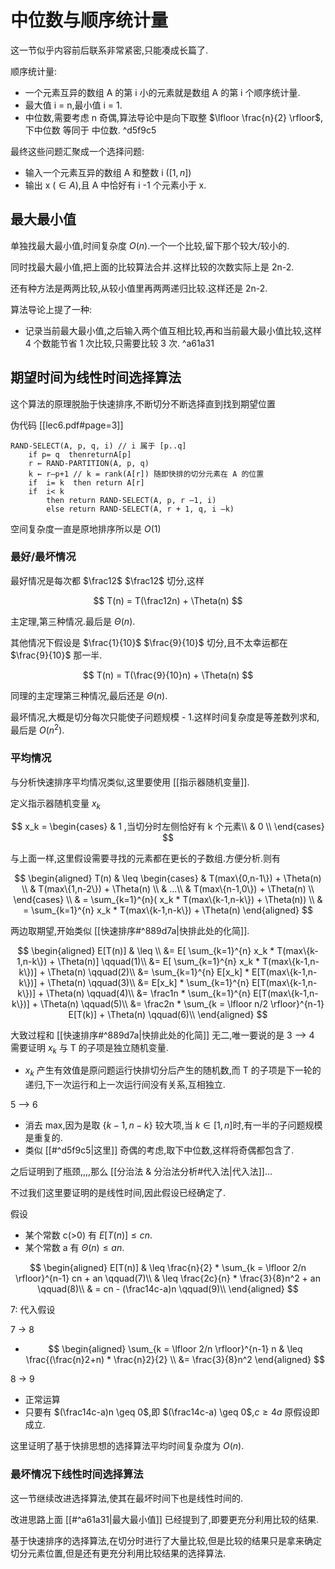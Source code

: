 # 中位数与顺序统计量

这一节似乎内容前后联系非常紧密,只能凑成长篇了.

顺序统计量:

- 一个元素互异的数组 A 的第 i 小的元素就是数组 A 的第 i 个顺序统计量.
- 最大值 i = n,最小值 i = 1.
- 中位数,需要考虑 n 奇偶,算法导论中是向下取整 $\lfloor \frac{n}{2} \rfloor$,下中位数 等同于 中位数. ^d5f9c5

最终这些问题汇聚成一个选择问题:

- 输入一个元素互异的数组 A 和整数 i ($[1,n]$)
- 输出 x ($\in{A}$),且 A 中恰好有 i -1 个元素小于 x.

## 最大最小值

单独找最大最小值,时间复杂度 $O(n)$.一个一个比较,留下那个较大/较小的.

同时找最大最小值,把上面的比较算法合并.这样比较的次数实际上是 2n-2.

还有种方法是两两比较,从较小值里再两两递归比较.这样还是 2n-2.

算法导论上提了一种:

- 记录当前最大最小值,之后输入两个值互相比较,再和当前最大最小值比较,这样 4 个数能节省 1 次比较,只需要比较 3 次. ^a61a31

## 期望时间为线性时间选择算法

这个算法的原理脱胎于快速排序,不断切分不断选择直到找到期望位置

伪代码 [[lec6.pdf#page=3]]

```
RAND-SELECT(A, p, q, i) // i 属于 [p..q] 
	if p= q  thenreturnA[p]
	r ← RAND-PARTITION(A, p, q)
	k ← r–p+1 // k = rank(A[r]) 随即快排的切分元素在 A 的位置
	if  i= k  then return A[r]
	if  i< k  
		then return RAND-SELECT(A, p, r –1, i)
		else return RAND-SELECT(A, r + 1, q, i –k)
```

空间复杂度一直是原地排序所以是 $O(1)$

### 最好/最坏情况

最好情况是每次都 $\frac12$ $\frac12$ 切分,这样

$$
T(n) = T(\frac12n) + \Theta(n)
$$

主定理,第三种情况.最后是 $\Theta(n)$.

其他情况下假设是 $\frac{1}{10}$ $\frac{9}{10}$ 切分,且不太幸运都在 $\frac{9}{10}$ 那一半.

$$
T(n) = T(\frac{9}{10}n) + \Theta(n)
$$

同理的主定理第三种情况,最后还是 $\Theta(n)$.

最坏情况,大概是切分每次只能使子问题规模 - 1.这样时间复杂度是等差数列求和,最后是 $O(n^2)$.

### 平均情况

与分析快速排序平均情况类似,这里要使用 [[指示器随机变量]].

定义指示器随机变量 $x_k$

$$
x_k = 
\begin{cases}
& 1 ,当切分时左侧恰好有 k 个元素\\
& 0 \\
\end{cases}
$$

与上面一样,这里假设需要寻找的元素都在更长的子数组.方便分析.则有

$$
\begin{aligned}
T(n) & \leq 
\begin{cases}
& T(max\{0,n-1\}) + \Theta(n) \\
& T(max\{1,n-2\}) + \Theta(n) \\
& ...\\
& T(max\{n-1,0\}) + \Theta(n) \\
\end{cases} \\
& = \sum_{k=1}^{n}( x_k * T(max\{k-1,n-k\}) + \Theta(n)) \\
& = \sum_{k=1}^{n}  x_k * T(max\{k-1,n-k\}) + \Theta(n)
\end{aligned}
$$

两边取期望,开始类似 [[快速排序#^889d7a|快排此处的化简]].

$$
\begin{aligned}
E[T(n)] & \leq  \\
&= E[ \sum_{k=1}^{n}  x_k * T(max\{k-1,n-k\}) + \Theta(n)] \qquad(1)\\
&= E[ \sum_{k=1}^{n}  x_k * T(max\{k-1,n-k\})] + \Theta(n) \qquad(2)\\
&= \sum_{k=1}^{n}  E[x_k] * E[T(max\{k-1,n-k\})] + \Theta(n) \qquad(3)\\
&= E[x_k] * \sum_{k=1}^{n} E[T(max\{k-1,n-k\})] + \Theta(n) \qquad(4)\\
&= \frac1n * \sum_{k=1}^{n} E[T(max\{k-1,n-k\})] + \Theta(n) \qquad(5)\\
&= \frac2n * \sum_{k = \lfloor n/2 \rfloor}^{n-1} E[T(k)] + \Theta(n) \qquad(6)\\
\end{aligned}
$$

大致过程和 [[快速排序#^889d7a|快排此处的化简]] 无二,唯一要说的是 3 --> 4 需要证明 $x_k$ 与 T 的子项是独立随机变量.

- $x_k$ 产生有效值是原问题运行快排切分后产生的随机数,而 T 的子项是下一轮的递归,下一次运行和上一次运行间没有关系,互相独立.

5 --> 6

- 消去 max,因为是取 $\{k-1,n-k\}$ 较大项,当 $k \in [1,n]$时,有一半的子问题规模是重复的.
- 类似 [[#^d5f9c5|这里]] 奇偶的考虑,取下中位数,这样将奇偶都包含了.

之后证明到了瓶颈,,,,那么 [[分治法 & 分治法分析#代入法|代入法]]...

不过我们这里要证明的是线性时间,因此假设已经确定了.

假设

- 某个常数 c(>0) 有 $E[T(n)] \leq cn$.
- 某个常数 a 有 $\Theta(n) \leq an$.

$$
\begin{aligned}
E[T(n)] & \leq \frac{n}{2} * \sum_{k = \lfloor 2/n \rfloor}^{n-1} cn + an \qquad(7)\\
& \leq \frac{2c}{n} * \frac{3}{8}n^2 + an \qquad(8)\\
& = cn - (\frac14c-a)n \qquad(9)\\
\end{aligned}
$$

7: 代入假设

7 -> 8

- $$
	\begin{aligned}
	\sum_{k = \lfloor 2/n \rfloor}^{n-1} n & \leq \frac{(\frac{n}2+n) * \frac{n}2}{2} \\
	&= \frac{3}{8}n^2
	\end{aligned}
	$$

8 -> 9

- 正常运算
- 只要有 $(\frac14c-a)n \geq 0$,即 $(\frac14c-a) \geq 0$,$c \geq 4a$ 原假设即成立.

这里证明了基于快排思想的选择算法平均时间复杂度为 $O(n)$.

### 最坏情况下线性时间选择算法

这一节继续改进选择算法,使其在最坏时间下也是线性时间的.

改进思路上面 [[#^a61a31|最大最小值]] 已经提到了,即要更充分利用比较的结果.

基于快速排序的选择算法,在切分时进行了大量比较,但是比较的结果只是拿来确定切分元素位置,但是还有更充分利用比较结果的选择算法. 

